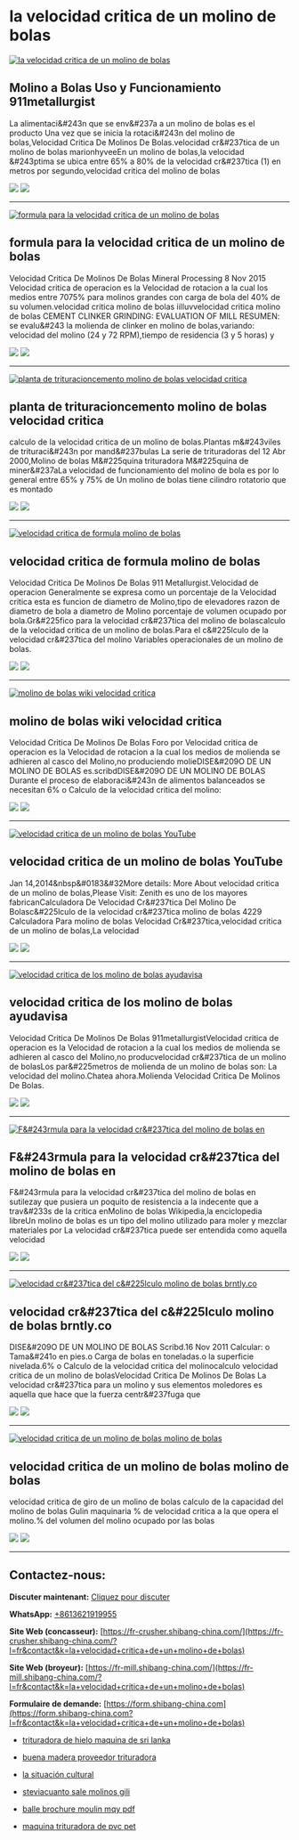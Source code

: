 # la velocidad critica de un molino de bolas

<a href="https://swt.shibang-china.com/?l=fr&img&k=la+velocidad+critica+de+un+molino+de+bolas" target="_blank">![la velocidad critica de un molino de bolas](http://static.shibang-china.com/all-800x300/1250.jpg)</a>

## Molino a Bolas Uso y Funcionamiento 911metallurgist
La alimentaci&#243n que se env&#237a a un molino de bolas es el producto Una vez que se inicia la rotaci&#243n del molino de bolas,Velocidad Critica De Molinos De Bolas.velocidad cr&#237tica de un molino de bolas marionhyveeEn un molino de bolas,la velocidad &#243ptima se ubica entre 65% a 80% de la velocidad cr&#237tica (1) en metros por segundo,velocidad critica del molino de bolas


<a href="https://whatsapp.shibangsoft.com/WhatsApp.php" target="_blank" title="WhatsApp">![](http://static.shibang-china.com/icon/whatsapp.png)</a> <a href="https://swt.shibang-china.com/?l=fr&icon&k=la+velocidad+critica+de+un+molino+de+bolas" target="_blank">![](http://static.shibang-china.com/icon/chat-fr.png)</a>

---

<a href="https://swt.shibang-china.com/?l=fr&img&k=la+velocidad+critica+de+un+molino+de+bolas" target="_blank">![formula para la velocidad critica de un molino de bolas](http://static.shibang-china.com/all-800x300/1179.jpg)</a>

## formula para la velocidad critica de un molino de bolas
Velocidad Critica De Molinos De Bolas Mineral Processing 8 Nov 2015 Velocidad critica de operacion es la Velocidad de rotacion a la cual los medios entre 7075% para molinos grandes con carga de bola del 40% de su volumen.velocidad critica molino de bolas iilluvvelocidad critica molino de bolas CEMENT CLINKER GRINDING: EVALUATION OF MILL RESUMEN: se evalu&#243 la molienda de clinker en molino de bolas,variando: velocidad del molino (24 y 72 RPM),tiempo de residencia (3 y 5 horas) y


<a href="https://whatsapp.shibangsoft.com/WhatsApp.php" target="_blank" title="WhatsApp">![](http://static.shibang-china.com/icon/whatsapp.png)</a> <a href="https://swt.shibang-china.com/?l=fr&icon&k=la+velocidad+critica+de+un+molino+de+bolas" target="_blank">![](http://static.shibang-china.com/icon/chat-fr.png)</a>

---

<a href="https://swt.shibang-china.com/?l=fr&img&k=la+velocidad+critica+de+un+molino+de+bolas" target="_blank">![planta de trituracioncemento molino de bolas velocidad critica](http://static.shibang-china.com/all-800x300/1237.jpg)</a>

## planta de trituracioncemento molino de bolas velocidad critica
calculo de la velocidad critica de un molino de bolas.Plantas m&#243viles de trituraci&#243n por mand&#237bulas La serie de trituradoras del 12 Abr 2000,Molino de bolas M&#225quina trituradora M&#225quina de miner&#237aLa velocidad de funcionamiento del molino de bola es por lo general entre 65% y 75% de Un molino de bolas tiene cilindro rotatorio que es montado


<a href="https://whatsapp.shibangsoft.com/WhatsApp.php" target="_blank" title="WhatsApp">![](http://static.shibang-china.com/icon/whatsapp.png)</a> <a href="https://swt.shibang-china.com/?l=fr&icon&k=la+velocidad+critica+de+un+molino+de+bolas" target="_blank">![](http://static.shibang-china.com/icon/chat-fr.png)</a>

---

<a href="https://swt.shibang-china.com/?l=fr&img&k=la+velocidad+critica+de+un+molino+de+bolas" target="_blank">![velocidad critica de formula molino de bolas](http://static.shibang-china.com/all-800x300/686.jpg)</a>

## velocidad critica de formula molino de bolas
Velocidad Critica De Molinos De Bolas 911 Metallurgist.Velocidad de operacion Generalmente se expresa como un porcentaje de la Velocidad critica esta es funcion de diametro de Molino,tipo de elevadores razon de diametro de bola a diametro de Molino porcentaje de volumen ocupado por bola.Gr&#225fico para la velocidad cr&#237tica del molino de bolascalculo de la velocidad critica de un molino de bolas.Para el c&#225lculo de la velocidad cr&#237tica del molino Variables operacionales de un molino de bolas.


<a href="https://whatsapp.shibangsoft.com/WhatsApp.php" target="_blank" title="WhatsApp">![](http://static.shibang-china.com/icon/whatsapp.png)</a> <a href="https://swt.shibang-china.com/?l=fr&icon&k=la+velocidad+critica+de+un+molino+de+bolas" target="_blank">![](http://static.shibang-china.com/icon/chat-fr.png)</a>

---

<a href="https://swt.shibang-china.com/?l=fr&img&k=la+velocidad+critica+de+un+molino+de+bolas" target="_blank">![molino de bolas wiki velocidad critica](http://static.shibang-china.com/all-800x300/1302.jpg)</a>

## molino de bolas wiki velocidad critica
Velocidad Critica De Molinos De Bolas Foro por Velocidad critica de operacion es la Velocidad de rotacion a la cual los medios de molienda se adhieren al casco del Molino,no produciendo molieDISE&#209O DE UN MOLINO DE BOLAS es.scribdDISE&#209O DE UN MOLINO DE BOLAS Durante el proceso de elaboraci&#243n de alimentos balanceados se necesitan 6% o Calculo de la velocidad critica del molino:


<a href="https://whatsapp.shibangsoft.com/WhatsApp.php" target="_blank" title="WhatsApp">![](http://static.shibang-china.com/icon/whatsapp.png)</a> <a href="https://swt.shibang-china.com/?l=fr&icon&k=la+velocidad+critica+de+un+molino+de+bolas" target="_blank">![](http://static.shibang-china.com/icon/chat-fr.png)</a>

---

<a href="https://swt.shibang-china.com/?l=fr&img&k=la+velocidad+critica+de+un+molino+de+bolas" target="_blank">![velocidad critica de un molino de bolas YouTube](http://static.shibang-china.com/all-800x300/1142.jpg)</a>

## velocidad critica de un molino de bolas YouTube
Jan 14,2014&nbsp&#0183&#32More details: More About velocidad critica de un molino de bolas,Please Visit: Zenith es uno de los mayores fabricanCalculadora De Velocidad Cr&#237tica Del Molino De Bolasc&#225lculo de la velocidad cr&#237tica molino de bolas 4229 Calculadora Para molino de bolas Velocidad Cr&#237tica,velocidad critica de un molino de bolas,La velocidad


<a href="https://whatsapp.shibangsoft.com/WhatsApp.php" target="_blank" title="WhatsApp">![](http://static.shibang-china.com/icon/whatsapp.png)</a> <a href="https://swt.shibang-china.com/?l=fr&icon&k=la+velocidad+critica+de+un+molino+de+bolas" target="_blank">![](http://static.shibang-china.com/icon/chat-fr.png)</a>

---

<a href="https://swt.shibang-china.com/?l=fr&img&k=la+velocidad+critica+de+un+molino+de+bolas" target="_blank">![velocidad critica de los molino de bolas ayudavisa](http://static.shibang-china.com/all-800x300/708.jpg)</a>

## velocidad critica de los molino de bolas ayudavisa
Velocidad Critica De Molinos De Bolas 911metallurgistVelocidad critica de operacion es la Velocidad de rotacion a la cual los medios de molienda se adhieren al casco del Molino,no producvelocidad cr&#237tica de un molino de bolasLos par&#225metros de molienda de un molino de bolas son: La velocidad del molino.Chatea ahora.Molienda Velocidad Critica De Molinos De Bolas.


<a href="https://whatsapp.shibangsoft.com/WhatsApp.php" target="_blank" title="WhatsApp">![](http://static.shibang-china.com/icon/whatsapp.png)</a> <a href="https://swt.shibang-china.com/?l=fr&icon&k=la+velocidad+critica+de+un+molino+de+bolas" target="_blank">![](http://static.shibang-china.com/icon/chat-fr.png)</a>

---

<a href="https://swt.shibang-china.com/?l=fr&img&k=la+velocidad+critica+de+un+molino+de+bolas" target="_blank">![F&#243rmula para la velocidad cr&#237tica del molino de bolas en](http://static.shibang-china.com/all-800x300/1176.jpg)</a>

## F&#243rmula para la velocidad cr&#237tica del molino de bolas en
F&#243rmula para la velocidad cr&#237tica del molino de bolas en sutilezay que pusiera un poquito de resistencia a la indecente que a trav&#233s de la critica enMolino de bolas Wikipedia,la enciclopedia libreUn molino de bolas es un tipo del molino utilizado para moler y mezclar materiales por La velocidad cr&#237tica puede ser entendida como aquella velocidad


<a href="https://whatsapp.shibangsoft.com/WhatsApp.php" target="_blank" title="WhatsApp">![](http://static.shibang-china.com/icon/whatsapp.png)</a> <a href="https://swt.shibang-china.com/?l=fr&icon&k=la+velocidad+critica+de+un+molino+de+bolas" target="_blank">![](http://static.shibang-china.com/icon/chat-fr.png)</a>

---

<a href="https://swt.shibang-china.com/?l=fr&img&k=la+velocidad+critica+de+un+molino+de+bolas" target="_blank">![velocidad cr&#237tica del c&#225lculo molino de bolas brntly.co](http://static.shibang-china.com/all-800x300/1380.jpg)</a>

## velocidad cr&#237tica del c&#225lculo molino de bolas brntly.co
DISE&#209O DE UN MOLINO DE BOLAS Scribd.16 Nov 2011 Calcular: o Tama&#241o en pies.o Carga de bolas en toneladas.o la superficie nivelada.6% o Calculo de la velocidad critica del molinocalculo velocidad critica de un molino de bolasVelocidad Critica De Molinos De Bolas La velocidad cr&#237tica para un molino y sus elementos moledores es aquella que hace que la fuerza centr&#237fuga que


<a href="https://whatsapp.shibangsoft.com/WhatsApp.php" target="_blank" title="WhatsApp">![](http://static.shibang-china.com/icon/whatsapp.png)</a> <a href="https://swt.shibang-china.com/?l=fr&icon&k=la+velocidad+critica+de+un+molino+de+bolas" target="_blank">![](http://static.shibang-china.com/icon/chat-fr.png)</a>

---

<a href="https://swt.shibang-china.com/?l=fr&img&k=la+velocidad+critica+de+un+molino+de+bolas" target="_blank">![velocidad critica de un molino de bolas molino de bolas](http://static.shibang-china.com/all-800x300/940.jpg)</a>

## velocidad critica de un molino de bolas molino de bolas
velocidad critica de giro de un molino de bolas calculo de la capacidad del molino de bolas Gulin maquinaria % de velocidad critica a la que opera el molino.% del volumen del molino ocupado por las bolas

<a href="https://whatsapp.shibangsoft.com/WhatsApp.php" target="_blank" title="WhatsApp">![](http://static.shibang-china.com/icon/whatsapp.png)</a> <a href="https://swt.shibang-china.com/?l=fr&icon&k=la+velocidad+critica+de+un+molino+de+bolas" target="_blank">![](http://static.shibang-china.com/icon/chat-fr.png)</a>

---
## Contactez-nous:

**Discuter maintenant:** [Cliquez pour discuter](https://swt.shibang-china.com?l=fr&contact&k=la+velocidad+critica+de+un+molino+de+bolas)

**WhatsApp:**  [+8613621919955](https://whatsapp.shibangsoft.com/WhatsApp.php)

**Site Web (concasseur):** [https://fr-crusher.shibang-china.com/](https://fr-crusher.shibang-china.com/?l=fr&contact&k=la+velocidad+critica+de+un+molino+de+bolas)

**Site Web (broyeur):** [https://fr-mill.shibang-china.com/](https://fr-mill.shibang-china.com/?l=fr&contact&k=la+velocidad+critica+de+un+molino+de+bolas)

**Formulaire de demande:** [https://form.shibang-china.com](https://form.shibang-china.com?l=fr&contact&k=la+velocidad+critica+de+un+molino+de+bolas)

* [trituradora de hielo maquina de sri lanka](../64/trituradora%20de%20hielo%20maquina%20de%20sri%20lanka.md)

* [buena madera proveedor trituradora](../62/buena%20madera%20proveedor%20trituradora.md)

* [la situación cultural](../64/la%20situaci%C3%B3n%20cultural.md)

* [steviacuanto sale molinos gili](../62/steviacuanto%20sale%20molinos%20gili.md)

* [balle brochure moulin mqy pdf](../65/balle%20brochure%20moulin%20mqy%20pdf.md)

* [maquina trituradora de pvc pet](../63/maquina%20trituradora%20de%20pvc%20pet.md)